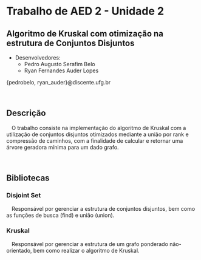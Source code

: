 # Trabalho de AED 2 - Unidade 2

## Algoritmo de Kruskal com otimização na estrutura de Conjuntos Disjuntos


* Desenvolvedores:
  * Pedro Augusto Serafim Belo
  *	 Ryan Fernandes Auder Lopes 

{pedrobelo, ryan_auder}@discente.ufg.br

<br>

## Descrição

&ensp;&ensp;O trabalho consiste na implementação do algoritmo de Kruskal com a utilização de conjuntos disjuntos otimizados mediante a união por rank e compressão de caminhos, com a finalidade de calcular e retornar uma árvore geradora mínima para um dado grafo.

<br>

## Bibliotecas

### Disjoint Set

&ensp;&ensp;Responsável por gerenciar a estrutura de conjuntos disjuntos, bem como as funções de busca (find) e união (union).

### Kruskal

&ensp;&ensp;Responsável por gerenciar a estrutura de um grafo ponderado não-orientado, bem como realizar o algoritmo de Kruskal.
